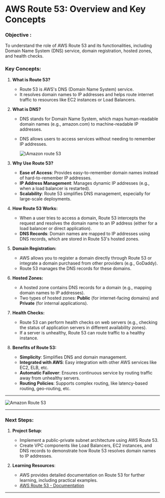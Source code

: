 # AWS Route 53: Overview and Key Concepts

### Objective :
To understand the role of AWS Route 53 and its functionalities, including Domain Name System (DNS) service, domain registration, hosted zones, and health checks.

### Key Concepts:

1. **What is Route 53?**

   - Route 53 is AWS's DNS (Domain Name System) service.
   - It resolves domain names to IP addresses and helps route internet traffic to resources like EC2 instances or Load Balancers.

2. **What is DNS?**

   - DNS stands for Domain Name System, which maps human-readable domain names (e.g., amazon.com) to machine-readable IP addresses.
   - DNS allows users to access services without needing to remember IP addresses.

     ![\Amazon route 53](https://media.geeksforgeeks.org/wp-content/uploads/20200704210256/UntitledDiagram6.jpg)

3. **Why Use Route 53?**

   - **Ease of Access**: Provides easy-to-remember domain names instead of hard-to-remember IP addresses.
   - **IP Address Management**: Manages dynamic IP addresses (e.g., when a load balancer is restarted).
   - **Scalability**: Route 53 simplifies DNS management, especially for large-scale deployments.

4. **How Route 53 Works:**

   - When a user tries to access a domain, Route 53 intercepts the request and resolves the domain name to an IP address (either for a load balancer or direct application).
   - **DNS Records**: Domain names are mapped to IP addresses using DNS records, which are stored in Route 53's hosted zones.

5. **Domain Registration:**

   - AWS allows you to register a domain directly through Route 53 or integrate a domain purchased from other providers (e.g., GoDaddy).
   - Route 53 manages the DNS records for these domains.

6. **Hosted Zones:**

   - A hosted zone contains DNS records for a domain (e.g., mapping domain names to IP addresses).
   - Two types of hosted zones: **Public** (for internet-facing domains) and **Private** (for internal applications).

7. **Health Checks:**

   - Route 53 can perform health checks on web servers (e.g., checking the status of application servers in different availability zones).
   - If a server is unhealthy, Route 53 can route traffic to a healthy instance.

8. **Benefits of Route 53:**
   - **Simplicity**: Simplifies DNS and domain management.
   - **Integrated with AWS**: Easy integration with other AWS services like EC2, ELB, etc.
   - **Automatic Failover**: Ensures continuous service by routing traffic away from unhealthy servers.
   - **Routing Policies**: Supports complex routing, like latency-based routing, geo-routing, etc.

---

![Amazon Route 53](https://media.geeksforgeeks.org/wp-content/uploads/20240418174125/Amazon-Route53-Architecture.webp)

---

### Next Steps:

1. **Project Setup**:

   - Implement a public-private subnet architecture using AWS Route 53.
   - Create VPC components like Load Balancers, EC2 instances, and DNS records to demonstrate how Route 53 resolves domain names to IP addresses.

2. **Learning Resources**:
   - AWS provides detailed documentation on Route 53 for further learning, including practical examples.
   - [AWS Route 53 - Documentation ](https://docs.aws.amazon.com/Route53/latest/DeveloperGuide/Welcome.html)

---
